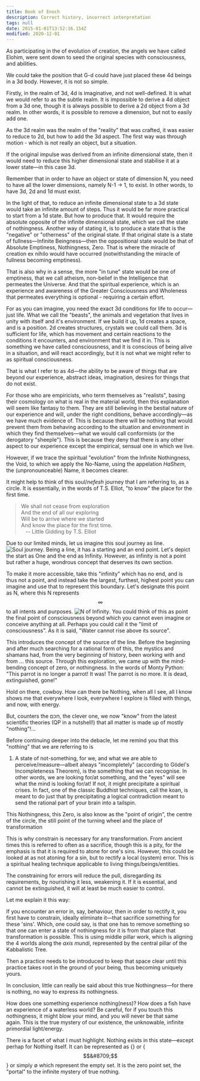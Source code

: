 ```yaml
---
title: Book of Enoch
description: Correct history, incorrect interpretation
tags: null
date: 2015-01-01T13:52:16.154Z
modified: 2020-12-01
---
```


As participating in the of evolution of creation, the angels we have called Elohim, were sent down to seed the original species with consciousness, and abilities.

We could take the position that G-d could have just placed these 4d beings in a 3d body. However, it is not so simple.

Firstly, in the realm of 3d, 4d is imaginative, and not well-defined. It is what we would refer to as the subtle realm. It is impossible to derive a 4d object from a 3d one, though it is always possible to derive a 2d object from a 3d realm. In other words, it is possible to remove a dimension, but not to easily add one.

As the 3d realm was the realm of the "reality" that was crafted, it was easier to reduce to 2d, but how to add the 3d aspect. The first way was through motion - which is not really an object, but a situation.

If the original impulse was derived from an infinite dimensional state, then it would need to reduce this higher dimensional state and stabilise it at a lower state&mdash;in this case 3d.

Remember that in order to have an object or state of dimension N, you need to have all the lower dimensions, namely N-1 -> 1, to exist. In other words, to have 3d, 2d and 1d must exist.

In the light of that, to reduce an infinite dimensional state to a 3d state would take an infinite amount of steps. Thus it would be far more practical to start from a 1d state. But how to produce that. It would require the absolute opposite of the infinite dimensional state, which we call the state of nothingness. Another way of stating it, is to produce a state that is the "negative" or "otherness" of the original state. If that original state is a state of fullness&mdash;Infinite Beingness&mdash;then the oppositional state would be that of Absolute Emptiness, Nothingness, Zero. That is where the miracle of creation ex nihilo would have occurred (notwithstanding the miracle of fullness becoming emptiness).

That is also why in a sense, the more "in tune" state would be one of emptiness, that we call atheism, non-belief in the Intelligence that permeates the Universe. And that the spiritual experience, which is an experience and awareness of the Greater Consciousness and Wholeness that permeates everything is optional - requiring a certain effort.

For as you can imagine, you need the exact 3d conditions for life to occur&mdash;just life. What we call the "beasts", the animals and vegetation that lives in unity with itself and it's environment. If we build it up, 1d creates a space, and is a position. 2d creates structures, crystals we could call them. 3d is sufficient for life, which has movement and certain reactions to the conditions it encounters, and environment that we find it in. This is something we have called consciousness, and it is conscious of being alive in a situation, and will react accordingly, but it is not what we might refer to as spiritual consciousness.

That is what I refer to as 4d&mdash;the ability to be aware of things that are beyond our experience, abstract ideas, imagination, desires for things that do not exist.

For those who are empiricists, who term themselves as "realists", basing their cosmology on what is real in the material world, then this explanation will seem like fantasy to them. They are still believing in the bestial nature of our experience and will, under the right conditions, behave accordingly&mdash;as we have much evidence of. This is because there will be nothing that would prevent them from behaving according to the situation and environment in which they find themselves&mdash;what we would call conformists (or the derogatory "sheeple"). This is because they deny that there is any other aspect to our experience except the empirical, sensual one in which we live.

However, if we trace the spiritual "evolution" from the Infinite Nothingness, the Void, to which we apply the No-Name, using the appelation _HaShem_, the (unpronounceable) Name, it becomes clearer.

It might help to think of this soul/_nefesh_ journey that I am referring to, as a circle. It is essentially, in the words of T.S. Elliot, "to know" the place for the first time.

<blockquote class="poem">
We shall not cease from exploration<br />
And the end of all our exploring<br />
Will be to arrive where we started<br />
And know the place for the first time.<br />
&nbsp;&nbsp;&nbsp;-- Little Gidding by T.S. Elliot
</blockquote>

Due to our limited minds, let us imagine this soul journey as line.
![Soul journey](/posts/img/qkab/line.svg).
Being a line, it has a starting and an end point. Let's depict the start as One and the end as Infinity. However, as infinity is not a point but rather a huge, wondrous concept that deserves its own section.

To make it more accessible, take this "infinity" which has no end, and is thus not a point, and instead take the largest, furthest, highest point you can imagine and use that to represent this boundary. Let's designate this point as N, where this N represents $$\infty$$ to all intents and purposes.
![N of Infinity](/posts/img/qkab/lineN.svg).
You could think of this as point the final point of consciousness beyond which you cannot even imagine or conceive anything at all.
Perhaps you could call it the "limit of consciousness". As it is said, "Water cannot rise above its source".

This introduces the concept of the source of the line. Before the beginning and after much searching for a rational form of this, the mystics and shamans had, from the very beginning of history, been working with and from ... this source. Through this exploration, we came up with the mind-bending concept of zero, or nothingness. In the words of Monty Python: "This parrot is no longer a parrot! It was! The parrot is no more. It is dead, extinguished, gone!"

Hold on there, cowboy. How can there be Nothing, when all I see, all I know shows me that everywhere I look, everywhere I explore is filled with things, and now, with energy.

But, counters the חכם, the clever one, we now "know" from the latest scientific theories (QP in a nutshell!) that all matter is made up of mostly "nothing"!...

Before continuing deeper into the debacle, let me remind you that this "nothing" that we are referring to is

1. A state of not-something,
   for we, and what we are able to perceive/measure&mdash;albeit always "incompletely" (according to G&ouml;del's Incompleteness Theorem), is the something that we can recognise. In other words, we are looking for/at something, and the "eyes" will see what the mind is looking for/at!
   If not, it might precipitate a spiritual crises. In fact, one of the classic Buddhist techniques, call the koan, is meant to do just that by precipitating a logical contradiction meant to send the rational part of your brain into a tailspin.

This Nothingness, this Zero, is also know as the "point of origin", the centre of the circle, the still point of the turning wheel and the place of transformation

This is why constrain is necessary for any transformation. From ancient times this is referred to often as a sacrifice, though this is a pity, for the emphasis is that it is required to atone for one's sins. However, this could be looked at as not atoning for a sin, but to rectify a local (system) error. This is a spiritual healing technique applicable to living things/beings/entities.

The constraining for errors will reduce the pull, disregarding its requirements, by nourishing it less, weakening it. If it is essential, and cannot be extinguished, it will at least be much easier to control.

Let me explain it this way:

If you encounter an error in, say, behaviour, then in order to rectify it, you first have to constrain, ideally eliminate it&mdash;that sacrifice something for these 'sins'. Which, one could say, is that one has to remove something so that one can enter a state of nothingness for it is from that place that transformation is possible. This is using middle pillar work, which is aligning the 4 worlds along the _axis mundi_, represented by the central pillar of the Kabbalistic Tree.

Then a practice needs to be introduced to keep that space clear until this practice takes root in the ground of your being, thus becoming uniquely yours.

In conclusion, little can really be said about this true Nothingness&mdash;for there is nothing, no way to express its nothingness.

How does one something experience nothing(ness)? How does a fish have an experience of a waterless world? Be careful, for if you touch this nothingness, it might blow your mind, and you will never be that same again. This is the true mystery of our existence, the unknowable, infinite primordial light/energy.

There is a facet of what I must highlight. Nothing exists in this state&mdash;except perhap for Nothing itself. It can be represented as {} or {$$&#8709;$$} or simply &#8709; which represent the empty set. It is the zero point set, the "portal" to the infinite mystery of true nothing.
